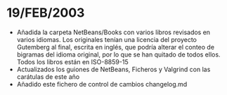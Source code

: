 # 19/FEB/2003
* Añadida la carpeta NetBeans/Books con varios libros revisados en varios idiomas. Los originales tenían una licencia del proyecto Gutemberg al final, escrita en inglés, que podría alterar el conteo de bigramas del idioma original, por lo que se han quitado de todos ellos. Todos los libros están en ISO-8859-15
* Actualizados los guiones de NetBeans, Ficheros y Valgrind con las carátulas de este año
* Añadido este fichero de control de cambios changelog.md
